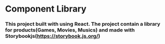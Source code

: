 # Component Library

### This project built with using React. The project contain a library for products(Games, Movies, Musics) and made with Storybookjs(https://storybook.js.org/)